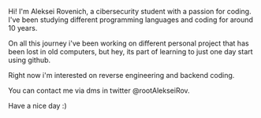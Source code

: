 Hi! I'm Aleksei Rovenich, a cibersecurity student with a passion for coding. I've been studying different programming languages and coding for around 10 years.

On all this journey i've been working on different personal project that has been lost in old computers,
but hey, its part of learning to just one day start using github.

Right now i'm interested on reverse engineering and backend coding.


You can contact me via dms in twitter @rootAlekseiRov.

Have a nice day :)
